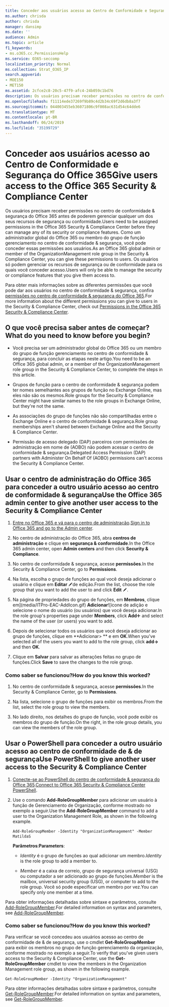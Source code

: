 ```yaml
---
title: Conceder aos usuários acesso ao Centro de Conformidade e Segurança do Office 365
ms.author: chrisda
author: chrisda
manager: dansimp
ms.date: ''
audience: Admin
ms.topic: article
f1_keywords:
- ms.o365.cc.PermissionsHelp
ms.service: O365-seccomp
localization_priority: Normal
ms.collection: Strat_O365_IP
search.appverid:
- MOE150
- MET150
ms.assetid: 2cfce2c8-20c5-47f9-afc4-24b059c1bd76
description: Os usuários precisam receber permissões no centro de conformidade & segurança do Office 365 antes de poderem gerenciar qualquer um dos seus recursos de segurança ou conformidade.
ms.openlocfilehash: f11114ede37269f9b89c4d2b34c69f2d6db8a3f7
ms.sourcegitcommit: 044003455eb36071806c9f008ac631d54c64dde6
ms.translationtype: MT
ms.contentlocale: pt-BR
ms.lasthandoff: 06/24/2019
ms.locfileid: "35199729"
---
```

# <a name="give-users-access-to-the-office-365-security--compliance-center"></a><span data-ttu-id="db40b-103">Conceder aos usuários acesso ao Centro de Conformidade e Segurança do Office 365</span><span class="sxs-lookup"><span data-stu-id="db40b-103">Give users access to the Office 365 Security & Compliance Center</span></span>

<span data-ttu-id="db40b-104">Os usuários precisam receber permissões no centro de conformidade & segurança do Office 365 antes de poderem gerenciar qualquer um dos seus recursos de segurança ou conformidade.</span><span class="sxs-lookup"><span data-stu-id="db40b-104">Users need to be assigned permissions in the Office 365 Security & Compliance Center before they can manage any of its security or compliance features.</span></span> <span data-ttu-id="db40b-105">Como um administrador global do Office 365 ou membro do grupo de função gerenciamento no centro de conformidade & segurança, você pode conceder essas permissões aos usuários.</span><span class="sxs-lookup"><span data-stu-id="db40b-105">As an Office 365 global admin or member of the OrganizationManagement role group in the Security & Compliance Center, you can give these permissions to users.</span></span> <span data-ttu-id="db40b-106">Os usuários só podem gerenciar os recursos de segurança ou de conformidade para os quais você conceder acesso.</span><span class="sxs-lookup"><span data-stu-id="db40b-106">Users will only be able to manage the security or compliance features that you give them access to.</span></span> 
  
<span data-ttu-id="db40b-107">Para obter mais informações sobre as diferentes permissões que você pode dar aos usuários no centro de conformidade & segurança, confira [permissões no centro de conformidade & segurança do Office 365](permissions-in-the-security-and-compliance-center.md).</span><span class="sxs-lookup"><span data-stu-id="db40b-107">For more information about the different permissions you can give to users in the Security & Compliance Center, check out [Permissions in the Office 365 Security & Compliance Center](permissions-in-the-security-and-compliance-center.md).</span></span>
  
## <a name="what-do-you-need-to-know-before-you-begin"></a><span data-ttu-id="db40b-108">O que você precisa saber antes de começar?</span><span class="sxs-lookup"><span data-stu-id="db40b-108">What do you need to know before you begin?</span></span>

- <span data-ttu-id="db40b-109">Você precisa ser um administrador global do Office 365 ou um membro do grupo de função gerenciamento no centro de conformidade & segurança, para concluir as etapas neste artigo.</span><span class="sxs-lookup"><span data-stu-id="db40b-109">You need to be an Office 365 global admin, or a member of the OrganizationManagement role group in the Security & Compliance Center, to complete the steps in this article.</span></span>

- <span data-ttu-id="db40b-110">Grupos de função para o centro de conformidade & segurança podem ter nomes semelhantes aos grupos de função no Exchange Online, mas eles não são os mesmos.</span><span class="sxs-lookup"><span data-stu-id="db40b-110">Role groups for the Security & Compliance Center might have similar names to the role groups in Exchange Online, but they're not the same.</span></span>

- <span data-ttu-id="db40b-111">As associações do grupo de funções não são compartilhadas entre o Exchange Online e o centro de conformidade & segurança.</span><span class="sxs-lookup"><span data-stu-id="db40b-111">Role group memberships aren't shared between Exchange Online and the Security & Compliance Center.</span></span>

- <span data-ttu-id="db40b-112">Permissão de acesso delegado (DAP) parceiros com permissões de administração em nome de (AOBO) não podem acessar o centro de conformidade & segurança.</span><span class="sxs-lookup"><span data-stu-id="db40b-112">Delegated Access Permission (DAP) partners with Administer On Behalf Of (AOBO) permissions can't access the Security & Compliance Center.</span></span>

## <a name="use-the-office-365-admin-center-to-give-another-user-access-to-the-security--compliance-center"></a><span data-ttu-id="db40b-113">Usar o centro de administração do Office 365 para conceder a outro usuário acesso ao centro de conformidade & segurança</span><span class="sxs-lookup"><span data-stu-id="db40b-113">Use the Office 365 admin center to give another user access to the Security & Compliance Center</span></span>

1. <span data-ttu-id="db40b-114">[Entre no Office 365 e vá para o centro de administração](https://go.microsoft.com/fwlink/p/?LinkId=525275).</span><span class="sxs-lookup"><span data-stu-id="db40b-114">[Sign in to Office 365 and go to the Admin center](https://go.microsoft.com/fwlink/p/?LinkId=525275).</span></span>

2. <span data-ttu-id="db40b-115">No centro de administração do Office 365, abra **centros de administração** e clique em **segurança & conformidade**.</span><span class="sxs-lookup"><span data-stu-id="db40b-115">In the Office 365 admin center, open **Admin centers** and then click **Security & Compliance**.</span></span>

3. <span data-ttu-id="db40b-116">No centro de conformidade & segurança, acesse **permissões**.</span><span class="sxs-lookup"><span data-stu-id="db40b-116">In the Security & Compliance Center, go to **Permissions**.</span></span>

4. <span data-ttu-id="db40b-117">Na lista, escolha o grupo de funções ao qual você deseja adicionar o usuário e clique em **Editar** ![ícone](media/O365-MDM-CreatePolicy-EditIcon.gif)de edição.</span><span class="sxs-lookup"><span data-stu-id="db40b-117">From the list, choose the role group that you want to add the user to and click **Edit** ![Edit icon](media/O365-MDM-CreatePolicy-EditIcon.gif).</span></span>

5. <span data-ttu-id="db40b-118">Na página de propriedades do grupo de funções, em **Membros**, clique em](media/ITPro-EAC-AddIcon.gif) **Adicionar**![ícone de adição e selecione o nome do usuário (ou usuários) que você deseja adicionar.</span><span class="sxs-lookup"><span data-stu-id="db40b-118">In the role group's properties page under **Members**, click **Add**![Add Icon](media/ITPro-EAC-AddIcon.gif) and select the name of the user (or users) you want to add.</span></span>

6. <span data-ttu-id="db40b-119">Depois de selecionar todos os usuários que você deseja adicionar ao grupo de funções, clique em \*\*Adicionar\> \*\* e em **OK**.</span><span class="sxs-lookup"><span data-stu-id="db40b-119">When you've selected all of the users you want to add to the role group, click **add-\>** and then **OK**.</span></span>

7. <span data-ttu-id="db40b-120">Clique em **Salvar** para salvar as alterações feitas no grupo de funções.</span><span class="sxs-lookup"><span data-stu-id="db40b-120">Click **Save** to save the changes to the role group.</span></span>

### <a name="how-do-you-know-this-worked"></a><span data-ttu-id="db40b-121">Como saber se funcionou?</span><span class="sxs-lookup"><span data-stu-id="db40b-121">How do you know this worked?</span></span>

1. <span data-ttu-id="db40b-122">No centro de conformidade & segurança, acesse **permissões**.</span><span class="sxs-lookup"><span data-stu-id="db40b-122">In the Security & Compliance Center, go to **Permissions**.</span></span>

2. <span data-ttu-id="db40b-123">Na lista, selecione o grupo de funções para exibir os membros.</span><span class="sxs-lookup"><span data-stu-id="db40b-123">From the list, select the role group to view the members.</span></span>

3. <span data-ttu-id="db40b-124">No lado direito, nos detalhes do grupo de função, você pode exibir os membros do grupo de função.</span><span class="sxs-lookup"><span data-stu-id="db40b-124">On the right, in the role group details, you can view the members of the role group.</span></span>

## <a name="use-powershell-to-give-another-user-access-to-the-security--compliance-center"></a><span data-ttu-id="db40b-125">Usar o PowerShell para conceder a outro usuário acesso ao centro de conformidade de & de segurança</span><span class="sxs-lookup"><span data-stu-id="db40b-125">Use PowerShell to give another user access to the Security & Compliance Center</span></span>

1. <span data-ttu-id="db40b-126">[Conecte-se ao PowerShell do centro de conformidade & segurança do Office 365](https://docs.microsoft.com/en-us/powershell/exchange/office-365-scc/connect-to-scc-powershell/connect-to-scc-powershell?view=exchange-ps).</span><span class="sxs-lookup"><span data-stu-id="db40b-126">[Connect to Office 365 Security & Compliance Center PowerShell](https://docs.microsoft.com/en-us/powershell/exchange/office-365-scc/connect-to-scc-powershell/connect-to-scc-powershell?view=exchange-ps).</span></span>

2. <span data-ttu-id="db40b-127">Use o comando **Add-RoleGroupMember** para adicionar um usuário à função de Gerenciamento de Organização, conforme mostrado no exemplo a seguir.</span><span class="sxs-lookup"><span data-stu-id="db40b-127">Use the **Add-RoleGroupMember** command to add a user to the Organization Management Role, as shown in the following example.</span></span>

   ```
   Add-RoleGroupMember -Identity "OrganizationManagement" -Member MatildaS
   ```

   <span data-ttu-id="db40b-128">**Parâmetros**:</span><span class="sxs-lookup"><span data-stu-id="db40b-128">**Parameters**:</span></span>
  
   - <span data-ttu-id="db40b-129">_Identity_ é o grupo de funções ao qual adicionar um membro.</span><span class="sxs-lookup"><span data-stu-id="db40b-129">_Identity_ is the role group to add a member to.</span></span>

   - <span data-ttu-id="db40b-130">_Member_ é a caixa de correio, grupo de segurança universal (USG) ou computador a ser adicionado ao grupo de funções.</span><span class="sxs-lookup"><span data-stu-id="db40b-130">_Member_ is the mailbox, universal security group (USG), or computer to add to the role group.</span></span> <span data-ttu-id="db40b-131">Você só pode especificar um membro por vez.</span><span class="sxs-lookup"><span data-stu-id="db40b-131">You can specify only one member at a time.</span></span>

<span data-ttu-id="db40b-132">Para obter informações detalhadas sobre sintaxe e parâmetros, consulte [Add-RoleGroupMember](https://go.microsoft.com/fwlink/p/?LinkId=510859).</span><span class="sxs-lookup"><span data-stu-id="db40b-132">For detailed information on syntax and parameters, see [Add-RoleGroupMember](https://go.microsoft.com/fwlink/p/?LinkId=510859).</span></span>
  
### <a name="how-do-you-know-this-worked"></a><span data-ttu-id="db40b-133">Como saber se funcionou?</span><span class="sxs-lookup"><span data-stu-id="db40b-133">How do you know this worked?</span></span>

<span data-ttu-id="db40b-134">Para verificar se você concedeu aos usuários acesso ao centro de conformidade de & de segurança, use o cmdlet **Get-RoleGroupMember** para exibir os membros no grupo de função gerenciamento da organização, conforme mostrado no exemplo a seguir.</span><span class="sxs-lookup"><span data-stu-id="db40b-134">To verify that you've given users access to the Security & Compliance Center, use the **Get-RoleGroupMember** cmdlet to view the members in the Organization Management role group, as shown in the following example.</span></span>
  
```
Get-RoleGroupMember -Identity "OrganizationManagement"
```

<span data-ttu-id="db40b-135">Para obter informações detalhadas sobre sintaxe e parâmetros, consulte [Get-RoleGroupMember](https://go.microsoft.com/fwlink/p/?LinkId=510860).</span><span class="sxs-lookup"><span data-stu-id="db40b-135">For detailed information on syntax and parameters, see [Get-RoleGroupMember](https://go.microsoft.com/fwlink/p/?LinkId=510860).</span></span>
